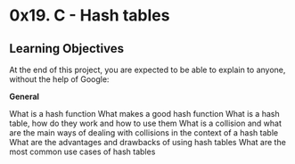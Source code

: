 <h1>0x19. C - Hash tables</h1>

<h2>Learning Objectives</h2>

At the end of this project, you are expected to be able to explain to anyone, without the help of Google:

<b>General</b>

What is a hash function
What makes a good hash function
What is a hash table, how do they work and how to use them
What is a collision and what are the main ways of dealing with collisions in the context of a hash table
What are the advantages and drawbacks of using hash tables
What are the most common use cases of hash tables
